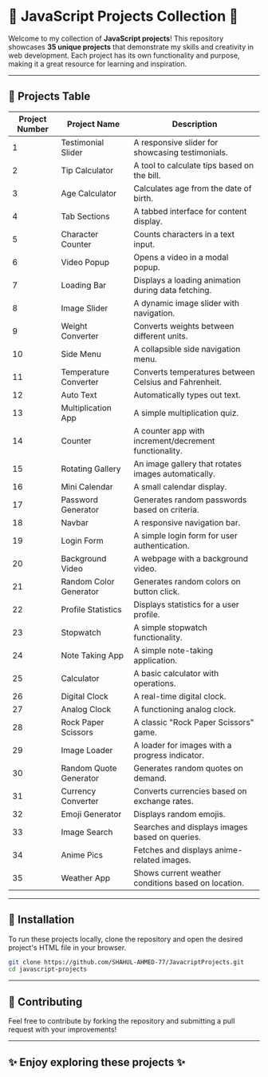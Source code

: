 
# 🎉 JavaScript Projects Collection 🎉

Welcome to my collection of **JavaScript projects**! This repository showcases **35 unique projects** that demonstrate my skills and creativity in web development. Each project has its own functionality and purpose, making it a great resource for learning and inspiration.

---

## 🌟 Projects Table

| Project Number | Project Name              | Description                                       |
|----------------|---------------------------|---------------------------------------------------|
| 1              | Testimonial Slider        | A responsive slider for showcasing testimonials.  |
| 2              | Tip Calculator            | A tool to calculate tips based on the bill.       |
| 3              | Age Calculator            | Calculates age from the date of birth.            |
| 4              | Tab Sections              | A tabbed interface for content display.           |
| 5              | Character Counter         | Counts characters in a text input.                |
| 6              | Video Popup               | Opens a video in a modal popup.                   |
| 7              | Loading Bar               | Displays a loading animation during data fetching. |
| 8              | Image Slider              | A dynamic image slider with navigation.           |
| 9              | Weight Converter          | Converts weights between different units.         |
| 10             | Side Menu                 | A collapsible side navigation menu.               |
| 11             | Temperature Converter     | Converts temperatures between Celsius and Fahrenheit. |
| 12             | Auto Text                 | Automatically types out text.                     |
| 13             | Multiplication App        | A simple multiplication quiz.                     |
| 14             | Counter                   | A counter app with increment/decrement functionality. |
| 15             | Rotating Gallery          | An image gallery that rotates images automatically. |
| 16             | Mini Calendar             | A small calendar display.                         |
| 17             | Password Generator        | Generates random passwords based on criteria.     |
| 18             | Navbar                    | A responsive navigation bar.                      |
| 19             | Login Form                | A simple login form for user authentication.      |
| 20             | Background Video          | A webpage with a background video.                |
| 21             | Random Color Generator    | Generates random colors on button click.          |
| 22             | Profile Statistics        | Displays statistics for a user profile.           |
| 23             | Stopwatch                 | A simple stopwatch functionality.                 |
| 24             | Note Taking App           | A simple note-taking application.                 |
| 25             | Calculator                | A basic calculator with operations.               |
| 26             | Digital Clock             | A real-time digital clock.                        |
| 27             | Analog Clock              | A functioning analog clock.                       |
| 28             | Rock Paper Scissors       | A classic "Rock Paper Scissors" game.             |
| 29             | Image Loader              | A loader for images with a progress indicator.    |
| 30             | Random Quote Generator    | Generates random quotes on demand.                |
| 31             | Currency Converter        | Converts currencies based on exchange rates.      |
| 32             | Emoji Generator           | Displays random emojis.                           |
| 33             | Image Search              | Searches and displays images based on queries.    |
| 34             | Anime Pics                | Fetches and displays anime-related images.        |
| 35             | Weather App               | Shows current weather conditions based on location. |

---

## 🚀 Installation

To run these projects locally, clone the repository and open the desired project's HTML file in your browser.

```bash
git clone https://github.com/SHAHUL-AHMED-77/JavacriptProjects.git
cd javascript-projects
```

---

## 🤝 Contributing

Feel free to contribute by forking the repository and submitting a pull request with your improvements!

---

## ✨ Enjoy exploring these projects ✨

